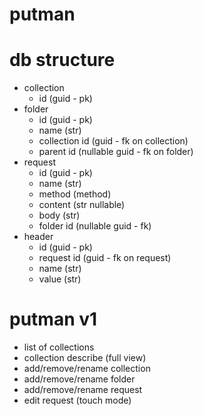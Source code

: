 # putman

# db structure
- collection
    - id (guid - pk)
- folder
    - id (guid - pk)
    - name (str)
    - collection id (guid - fk on collection)
    - parent id (nullable guid - fk on folder)
- request
    - id (guid - pk)
    - name (str)
    - method (method)
    - content (str nullable)
    - body (str)
    - folder id (nullable guid - fk)
- header
    - id (guid - pk)
    - request id (guid - fk on request)
    - name (str)
    - value (str)

# putman v1
- list of collections
- collection describe (full view)
- add/remove/rename collection
- add/remove/rename folder
- add/remove/rename request
- edit request (touch mode)